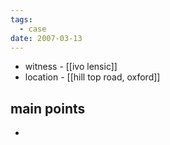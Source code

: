 ```yaml
---
tags:
  - case
date: 2007-03-13
---
```

- witness - [[ivo lensic]]
- location - [[hill top road, oxford]]
## main points
- 